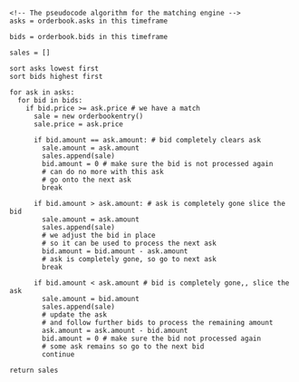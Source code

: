     <!-- The pseudocode algorithm for the matching engine -->
    asks = orderbook.asks in this timeframe

    bids = orderbook.bids in this timeframe

    sales = []

    sort asks lowest first
    sort bids highest first

    for ask in asks: 
      for bid in bids:
        if bid.price >= ask.price # we have a match
          sale = new orderbookentry()
          sale.price = ask.price

          if bid.amount == ask.amount: # bid completely clears ask
            sale.amount = ask.amount
            sales.append(sale)
            bid.amount = 0 # make sure the bid is not processed again
            # can do no more with this ask
            # go onto the next ask
            break
          
          if bid.amount > ask.amount: # ask is completely gone slice the bid
            sale.amount = ask.amount
            sales.append(sale)
            # we adjust the bid in place
            # so it can be used to process the next ask
            bid.amount = bid.amount - ask.amount
            # ask is completely gone, so go to next ask
            break
          
          if bid.amount < ask.amount # bid is completely gone,, slice the ask
            sale.amount = bid.amount
            sales.append(sale)
            # update the ask
            # and follow further bids to process the remaining amount
            ask.amount = ask.amount - bid.amount
            bid.amount = 0 # make sure the bid not processed again
            # some ask remains so go to the next bid
            continue

    return sales